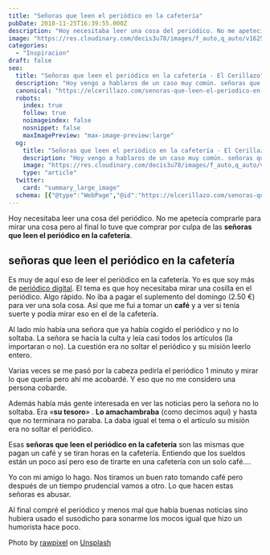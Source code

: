 ```yaml
---
title: "Señoras que leen el periódico en la cafetería"
pubDate: 2018-11-25T16:39:55.000Z
description: "Hoy necesitaba leer una cosa del periódico. No me apetecía comprarle para mirar una cosa pero al final lo tuve que comprar por culpa de las señoras que leen el periódico en la cafetería."
image: "https://res.cloudinary.com/decis3u78/images/f_auto,q_auto/v1625696539/senioras-que-leen-el-periodico-en-la-cafeteria_892849d6_89227461/senioras-que-leen-el-periodico-en-la-cafeteria_892849d6_89227461.jpg?_i=AA"
categories:
  - "Inspiracion"
draft: false
seo:
  title: "Señoras que leen el periódico en la cafetería - El Cerillazo"
  description: "Hoy vengo a hablaros de un caso muy común. señoras que leen el periódico en la cafetería y no lo sueltan a no ser que se acabe el mundo. ¿O quizás ni eso?"
  canonical: "https://elcerillazo.com/senoras-que-leen-el-periodico-en-la-cafeteria/"
  robots:
    index: true
    follow: true
    noimageindex: false
    nosnippet: false
    maxImagePreview: "max-image-preview:large"
  og:
    title: "Señoras que leen el periódico en la cafetería - El Cerillazo"
    description: "Hoy vengo a hablaros de un caso muy común. señoras que leen el periódico en la cafetería y no lo sueltan a no ser que se acabe el mundo. ¿O quizás ni eso?"
    image: "https://res.cloudinary.com/decis3u78/images/f_auto,q_auto/v1625696539/senioras-que-leen-el-periodico-en-la-cafeteria_892849d6_89227461/senioras-que-leen-el-periodico-en-la-cafeteria_892849d6_89227461.jpg?_i=AA"
    type: "article"
  twitter:
    card: "summary_large_image"
  schema: [{"@type":"WebPage","@id":"https://elcerillazo.com/senoras-que-leen-el-periodico-en-la-cafeteria/","url":"https://elcerillazo.com/senoras-que-leen-el-periodico-en-la-cafeteria/","name":"Señoras que leen el periódico en la cafetería - El Cerillazo","isPartOf":{"@id":"https://elcerillazo.com/#website"},"primaryImageOfPage":{"@id":"https://elcerillazo.com/senoras-que-leen-el-periodico-en-la-cafeteria/#primaryimage"},"image":{"@id":"https://elcerillazo.com/senoras-que-leen-el-periodico-en-la-cafeteria/#primaryimage"},"thumbnailUrl":"https://res.cloudinary.com/decis3u78/images/f_auto,q_auto/v1625696539/senioras-que-leen-el-periodico-en-la-cafeteria_892849d6_89227461/senioras-que-leen-el-periodico-en-la-cafeteria_892849d6_89227461.jpg?_i=AA","datePublished":"2018-11-25T17:39:55+00:00","dateModified":"2018-11-26T09:26:19+00:00","author":{"@id":"https://elcerillazo.com/#/schema/person/368d5b496aeaf077b307f248a72abcd9"},"description":"Hoy vengo a hablaros de un caso muy común. señoras que leen el periódico en la cafetería y no lo sueltan a no ser que se acabe el mundo. ¿O quizás ni eso?","breadcrumb":{"@id":"https://elcerillazo.com/senoras-que-leen-el-periodico-en-la-cafeteria/#breadcrumb"},"inLanguage":"es","potentialAction":[{"@type":"ReadAction","target":["https://elcerillazo.com/senoras-que-leen-el-periodico-en-la-cafeteria/"]}]},{"@type":"ImageObject","inLanguage":"es","@id":"https://elcerillazo.com/senoras-que-leen-el-periodico-en-la-cafeteria/#primaryimage","url":"https://res.cloudinary.com/decis3u78/images/f_auto,q_auto/v1625696539/senioras-que-leen-el-periodico-en-la-cafeteria_892849d6_89227461/senioras-que-leen-el-periodico-en-la-cafeteria_892849d6_89227461.jpg?_i=AA","contentUrl":"https://res.cloudinary.com/decis3u78/images/f_auto,q_auto/v1625696539/senioras-que-leen-el-periodico-en-la-cafeteria_892849d6_89227461/senioras-que-leen-el-periodico-en-la-cafeteria_892849d6_89227461.jpg?_i=AA","width":1024,"height":683,"caption":"señoras que leen el periódico en la cafetería"},{"@type":"BreadcrumbList","@id":"https://elcerillazo.com/senoras-que-leen-el-periodico-en-la-cafeteria/#breadcrumb","itemListElement":[{"@type":"ListItem","position":1,"name":"Portada","item":"https://elcerillazo.com/"},{"@type":"ListItem","position":2,"name":"Señoras que leen el periódico en la cafetería"}]},{"@type":"WebSite","@id":"https://elcerillazo.com/#website","url":"https://elcerillazo.com/","name":"El Cerillazo","description":"De pequeño hacía hogueras y jugaba con cerillas","potentialAction":[{"@type":"SearchAction","target":{"@type":"EntryPoint","urlTemplate":"https://elcerillazo.com/?s={search_term_string}"},"query-input":{"@type":"PropertyValueSpecification","valueRequired":true,"valueName":"search_term_string"}}],"inLanguage":"es"},{"@type":"Person","@id":"https://elcerillazo.com/#/schema/person/368d5b496aeaf077b307f248a72abcd9","name":"montywp","url":"https://elcerillazo.com/author/montywp/"}]
---
```


Hoy necesitaba leer una cosa del periódico. No me apetecía comprarle para mirar una cosa pero al final lo tuve que comprar por culpa de las **señoras que leen el periódico en la cafetería**.

## señoras que leen el periódico en la cafetería

Es muy de aquí eso de leer el periódico en la cafetería. Yo es que soy más de [periódico digital](https://elcerillazo.com/escribiera-periodico-digital/). El tema es que hoy necesitaba mirar una cosilla en el periódico. Algo rápido. No iba a pagar el suplemento del domingo (2.50 €) para ver una sola cosa. Así que me fui a tomar un **café** y a ver si tenía suerte y podía mirar eso en el de la cafetería.

Al lado mío había una señora que ya había cogido el periódico y no lo soltaba. La señora se hacía la culta y leía casi todos los artículos (la importaran o no). La cuestión era no soltar el periódico y su misión leerlo entero.

Varias veces se me pasó por la cabeza pedirla el periódico 1 minuto y mirar lo que quería pero ahí me acobardé. Y eso que no me considero una persona cobarde.

Además había más gente interesada en ver las noticias pero la señora no lo soltaba. Era «**su tesoro**» . **Lo amachambraba** (como decimos aquí) y hasta que no terminara no paraba. La daba igual el tema o el artículo su misión era no soltar el periódico.

Esas **señoras que leen el periódico en la cafetería** son las mismas que pagan un café y se tiran horas en la cafetería. Entiendo que los sueldos están un poco así pero eso de tirarte en una cafetería con un solo café….

Yo con mi amigo lo hago. Nos tiramos un buen rato tomando café pero después de un tiempo prudencial vamos a otro. Lo que hacen estas señoras es abusar.

Al final compré el periódico y menos mal que había buenas noticias sino hubiera usado el susodicho para sonarme los mocos igual que hizo un humorista hace poco.

Photo by [rawpixel](https://unsplash.com/photos/UrA0VtUAgmo?utm_source=unsplash&utm_medium=referral&utm_content=creditCopyText) on [Unsplash](https://unsplash.com/search/photos/newspaper?utm_source=unsplash&utm_medium=referral&utm_content=creditCopyText)